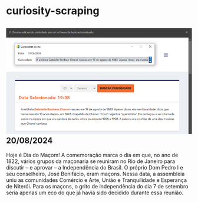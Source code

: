 # curiosity-scraping
![Budget](./execucao.png)
20/08/2024
-
Hoje é Dia do Maçom! A comemoração marca o dia em que, no ano de 1822, vários grupos da maçonaria se reuniram no Rio de Janeiro para discutir – e aprovar – a Independência do Brasil. O próprio Dom Pedro I e seu conselheiro, José Bonifácio, eram maçons. Nessa data, a assembleia uniu as comunidades Comércio e Arte, União e Tranquilidade e Esperança de Niterói. Para os maçons, o grito de independência do dia 7 de setembro seria apenas um eco do que já havia sido decidido durante essa reunião.
